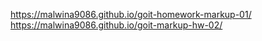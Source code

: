 https://malwina9086.github.io/goit-homework-markup-01/
https://malwina9086.github.io/goit-markup-hw-02/
